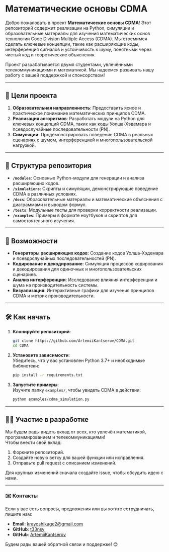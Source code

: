 # Математические основы CDMA

Добро пожаловать в проект **Математические основы CDMA**! Этот репозиторий содержит реализации на Python, симуляции и образовательные материалы для изучения математических основ технологии Code Division Multiple Access (CDMA). Мы стремимся сделать ключевые концепции, такие как расширяющие коды, интерференция сигналов и устойчивость к шуму, понятными через чистый код и теоретические объяснения.

Проект разрабатывается двумя студентами, увлечёнными телекоммуникациями и математикой. Мы надеемся развивать нашу работу с вашей поддержкой и спонсорством!

---

## 🚀 Цели проекта

1. **Образовательная направленность**: Предоставить ясное и практическое понимание математических принципов CDMA.  
2. **Реализация алгоритмов**: Разработать модули на Python для ключевых концепций CDMA, таких как коды Уолша-Хэдемара и псевдослучайные последовательности (PN).  
3. **Симуляции**: Продемонстрировать поведение CDMA в реальных сценариях с шумом, интерференцией и многопользовательской нагрузкой.  

---

## 📂 Структура репозитория

- **`/modules`**: Основные Python-модули для генерации и анализа расширяющих кодов.  
- **`/simulations`**: Скрипты и симуляции, демонстрирующие поведение CDMA в различных условиях.  
- **`/docs`**: Образовательные материалы и математические объяснения с диаграммами и выводом формул.  
- **`/tests`**: Модульные тесты для проверки корректности реализации.  
- **`/examples`**: Примеры в формате ноутбуков и скриптов для самостоятельного изучения.  

---

## 📘 Возможности

- **Генераторы расширяющих кодов**: Создание кодов Уолша-Хэдемара и псевдослучайных последовательностей (PN).  
- **Кодирование и декодирование**: Симуляция процессов кодирования и декодирования для одиночных и многопользовательских сценариев.  
- **Анализ интерференции**: Исследование влияния интерференции и шума на производительность системы.  
- **Визуализация**: Интерактивные графики для изучения принципов CDMA и метрик производительности.  

---

## 🛠️ Как начать

1. **Клонируйте репозиторий**:  
   ```bash
   git clone https://github.com/ArtemiiKantserov/CDMA.git
   cd CDMA
   ```

2. **Установите зависимости**:  
   Убедитесь, что у вас установлен Python 3.7+ и необходимые библиотеки:  
   ```bash
   pip install -r requirements.txt
   ```

3. **Запустите примеры**:  
   Изучите папку `examples/`, чтобы увидеть CDMA в действии:  
   ```bash
   python examples/cdma_simulation.py
   ```

---

## 🧑‍💻 Участие в разработке

Мы будем рады видеть вклад от всех, кто увлечён математикой, программированием и телекоммуникациями!  
Чтобы внести свой вклад:  

1. Форкните репозиторий.  
2. Создайте новую ветку для вашей функции или исправления.  
3. Отправьте pull request с описанием изменений.  

Для крупных изменений сначала создайте issue, чтобы обсудить идею с нами.

---

### ✉️ Контакты  

Если у вас есть вопросы, предложения или вы хотите сотрудничать, пишите нам:  

- **Email**: krayoshikage2@gmail.com  
- **GitHub**: [t33nsy](https://github.com/t33nsy)
- **GitHub**: [ArtemiiKantserov](https://github.com/ArtemiiKantserov)

Будем рады вашей обратной связи и поддержке! 😊  
